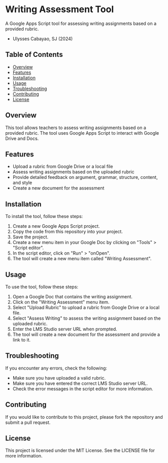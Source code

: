 # Writing Assessment Tool

A Google Apps Script tool for assessing writing assignments based on a provided rubric.
- Ulysses Cabayao, SJ (2024)

## Table of Contents
- [Overview](#overview)
- [Features](#features)
- [Installation](#installation)
- [Usage](#usage)
- [Troubleshooting](#troubleshooting)
- [Contributing](#contributing)
- [License](#license)

## Overview
This tool allows teachers to assess writing assignments based on a provided rubric. The tool uses Google Apps Script to interact with Google Drive and Docs.

## Features
- Upload a rubric from Google Drive or a local file
- Assess writing assignments based on the uploaded rubric
- Provide detailed feedback on argument, grammar, structure, content, and style
- Create a new document for the assessment

## Installation
To install the tool, follow these steps:
1. Create a new Google Apps Script project.
2. Copy the code from this repository into your project.
3. Save the project.
4. Create a new menu item in your Google Doc by clicking on "Tools" > "Script editor".
5. In the script editor, click on "Run" > "onOpen".
6. The tool will create a new menu item called "Writing Assessment".

## Usage
To use the tool, follow these steps:
1. Open a Google Doc that contains the writing assignment.
2. Click on the "Writing Assessment" menu item.
3. Select "Upload Rubric" to upload a rubric from Google Drive or a local file.
4. Select "Assess Writing" to assess the writing assignment based on the uploaded rubric.
5. Enter the LMS Studio server URL when prompted.
6. The tool will create a new document for the assessment and provide a link to it.

## Troubleshooting
If you encounter any errors, check the following:
- Make sure you have uploaded a valid rubric.
- Make sure you have entered the correct LMS Studio server URL.
- Check the error messages in the script editor for more information.

## Contributing
If you would like to contribute to this project, please fork the repository and submit a pull request.

## License
This project is licensed under the MIT License. See the LICENSE file for more information.
